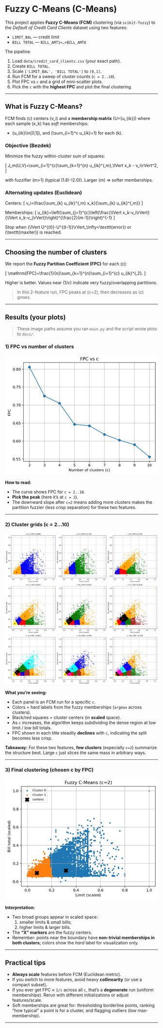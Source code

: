 # Fuzzy C-Means (C-Means)

This project applies **Fuzzy C-Means (FCM)** clustering (via `scikit-fuzzy`) to the *Default of Credit Card Clients* dataset using two features:

- `LIMIT_BAL` — credit limit  
- `BILL TOTAL` — `BILL_AMT1+…+BILL_AMT6`

The pipeline:

1. Load `data/credit_card_clients.csv` (your exact path).  
2. Create `BILL TOTAL`.  
3. Scale `['LIMIT_BAL', 'BILL TOTAL']` to `[0,1]`.  
4. Run FCM for a sweep of cluster counts (`c = 2..10`).  
5. Plot FPC vs `c` and a grid of mini-scatter plots.  
6. Pick the `c` with the **highest FPC** and plot the final clustering.

---

## What is Fuzzy C-Means?

FCM finds \(c\) centers \(v_i\) and a **membership matrix** \(U=[u_{ik}]\) where each sample \(x_k\) has *soft* memberships:

- \(u_{ik}\in[0,1]\), and \(\sum_{i=1}^c u_{ik}=1\) for each \(k\).

### Objective (Bezdek)

Minimize the fuzzy within-cluster sum of squares:

\[
J_m(U,V)=\sum_{i=1}^{c}\sum_{k=1}^{n} u_{ik}^{\,m}\,\lVert x_k - v_i\rVert^2,
\]

with fuzzifier \(m>1\) (typical \(1.6\!-\!2.0\)). Larger \(m\) ⇒ softer memberships.

### Alternating updates (Euclidean)

Centers:
\[
v_i=\frac{\sum_{k} u_{ik}^{\,m} x_k}{\sum_{k} u_{ik}^{\,m}}
\]

Memberships:
\[
u_{ik}=\left(\sum_{j=1}^{c}\left(\frac{\lVert x_k-v_i\rVert}{\lVert x_k-v_j\rVert}\right)^{\frac{2}{m-1}}\right)^{-1}
\]

Stop when \(\lVert U^{(t)}-U^{(t-1)}\rVert_\infty<\texttt{error}\) or \(\texttt{maxiter}\) is reached.

---

## Choosing the number of clusters

We report the **Fuzzy Partition Coefficient (FPC)** for each \(c\):

\[
\mathrm{FPC}=\frac{1}{n}\sum_{k=1}^{n}\sum_{i=1}^{c} u_{ik}^{\,2}.
\]

Higher is better. Values near \(1/c\) indicate very fuzzy/overlapping partitions.

> In this 2-feature run, FPC peaks at \(c=2\), then decreases as \(c\) grows.

---

## Results (your plots)

> These image paths assume you ran `main.py` and the script wrote plots to `docs/`.

### 1) FPC vs number of clusters
![FPC vs c](docs/fpc_vs_c.png)

**How to read:**  
- The curve shows FPC for `c = 2..10`.  
- **Pick the peak** (here it’s at `c = 2`).  
- The downward slope after `c=2` means adding more clusters makes the partition fuzzier (less crisp separation) for these two features.

---

### 2) Cluster grids (c = 2…10)
![Cluster grids](docs/clusters_grid_c2_to_c10.png)

**What you’re seeing:**  
- Each panel is an FCM run for a specific `c`.  
- Colors = hard labels from the fuzzy memberships (`argmax` across clusters).  
- Black/red squares = cluster centers (in **scaled** space).  
- As `c` increases, the algorithm keeps subdividing the dense region at low limit / low bill totals.  
- FPC shown in each title steadily **declines** with `c`, indicating the split becomes less crisp.

**Takeaway:** For these two features, **few clusters** (especially `c=2`) summarize the structure best. Large `c` just slices the same mass in arbitrary ways.

---

### 3) Final clustering (chosen c by FPC)
![Final scatter](docs/fcm_scatter_c2.png)

**Interpretation:**  
- Two broad groups appear in scaled space:  
  1) smaller limits & small bills;  
  2) higher limits & larger bills.  
- The **“X” markers** are the fuzzy centers.  
- Remember: points near the boundary have **non-trivial memberships in both clusters**; colors show the *hard* label for visualization only.

---

## Practical tips

- **Always scale** features before FCM (Euclidean metric).  
- If you switch to more features, avoid heavy **collinearity** (or use a compact subset).  
- If you ever get FPC ≈ `1/c` across all `c`, that’s a **degenerate** run (uniform memberships). Rerun with different initializations or adjust features/scale.  
- Soft memberships are great for: thresholding borderline points, ranking “how typical” a point is for a cluster, and flagging outliers (low max-membership).

---
